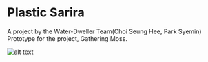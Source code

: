 # Plastic Sarira

A project by the Water-Dweller Team(Choi Seung Hee, Park Syemin)
Prototype for the project, Gathering Moss.


![alt text](https://github.com/syeminpark/[plasticsarira_prototype]/blob/main/main_image.jpg?raw=true)
